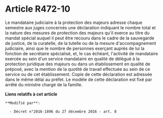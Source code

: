 # Article R472-10

Le mandataire judiciaire à la protection des majeurs adresse chaque semestre aux juges concernés une déclaration indiquant le
nombre total et la nature des mesures de protection des majeurs qu'il exerce au titre du mandat spécial auquel il peut être
recouru dans le cadre de la sauvegarde de justice, de la curatelle, de la tutelle ou de la mesure d'accompagnement
judiciaire, ainsi que le nombre de personnes exerçant auprès de lui la fonction de secrétaire spécialisé,  et, le cas
échéant, l'activité de mandataire exercée au sein d'un  service mandataire en qualité de délégué à la protection juridique
des  majeurs ou dans un établissement en qualité de préposé, avec la mention  de la quotité de travail effectuée au sein de
ce service ou de cet  établissement. Copie de cette déclaration est adressée dans le même délai au préfet. Le modèle de cette
déclaration est fixé par arrêté du ministre chargé de la famille.

**Liens relatifs à cet article**

	**Modifié par**:

	  - Décret n°2016-1896 du 27 décembre 2016 - art. 8
